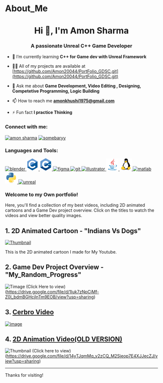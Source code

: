 # About_Me
<h1 align="center">Hi 👋, I'm Amon Sharma</h1>
<h3 align="center">A passionate Unreal C++ Game Developer</h3>

- 🌱 I’m currently learning **C++ for Game dev with Unreal Framework**

- 👨‍💻 All of my projects are available at [https://github.com/Amon20044/PortFolio_GDSC.git](https://github.com/Amon20044/PortFolio_GDSC.git)

- 💬 Ask me about **Game Development, Video Editing , Designing, Competetive Programming, Logic Building**

- 📫 How to reach me **amonkhushi1975@gmail.com**

- ⚡ Fun fact **I practice Thinking**

<h3 align="left">Connect with me:</h3>
<p align="left">
<a href="https://linkedin.com/in/amon sharma" target="blank"><img align="center" src="https://raw.githubusercontent.com/rahuldkjain/github-profile-readme-generator/master/src/images/icons/Social/linked-in-alt.svg" alt="amon sharma" height="30" width="40" /></a>
<a href="https://www.youtube.com/c/somebaryy" target="blank"><img align="center" src="https://raw.githubusercontent.com/rahuldkjain/github-profile-readme-generator/master/src/images/icons/Social/youtube.svg" alt="somebaryy" height="30" width="40" /></a>
</p>

<h3 align="left">Languages and Tools:</h3>
<p align="left"> <a href="https://www.blender.org/" target="_blank" rel="noreferrer"> <img src="https://download.blender.org/branding/community/blender_community_badge_white.svg" alt="blender" width="40" height="40"/> </a> <a href="https://www.cprogramming.com/" target="_blank" rel="noreferrer"> <img src="https://raw.githubusercontent.com/devicons/devicon/master/icons/c/c-original.svg" alt="c" width="40" height="40"/> </a> <a href="https://www.w3schools.com/cpp/" target="_blank" rel="noreferrer"> <img src="https://raw.githubusercontent.com/devicons/devicon/master/icons/cplusplus/cplusplus-original.svg" alt="cplusplus" width="40" height="40"/> </a> <a href="https://www.figma.com/" target="_blank" rel="noreferrer"> <img src="https://www.vectorlogo.zone/logos/figma/figma-icon.svg" alt="figma" width="40" height="40"/> </a> <a href="https://git-scm.com/" target="_blank" rel="noreferrer"> <img src="https://www.vectorlogo.zone/logos/git-scm/git-scm-icon.svg" alt="git" width="40" height="40"/> </a> <a href="https://www.adobe.com/in/products/illustrator.html" target="_blank" rel="noreferrer"> <img src="https://www.vectorlogo.zone/logos/adobe_illustrator/adobe_illustrator-icon.svg" alt="illustrator" width="40" height="40"/> </a> <a href="https://www.java.com" target="_blank" rel="noreferrer"> <img src="https://raw.githubusercontent.com/devicons/devicon/master/icons/java/java-original.svg" alt="java" width="40" height="40"/> </a> <a href="https://www.linux.org/" target="_blank" rel="noreferrer"> <img src="https://raw.githubusercontent.com/devicons/devicon/master/icons/linux/linux-original.svg" alt="linux" width="40" height="40"/> </a> <a href="https://www.mathworks.com/" target="_blank" rel="noreferrer"> <img src="https://upload.wikimedia.org/wikipedia/commons/2/21/Matlab_Logo.png" alt="matlab" width="40" height="40"/> </a> <a href="https://www.python.org" target="_blank" rel="noreferrer"> <img src="https://raw.githubusercontent.com/devicons/devicon/master/icons/python/python-original.svg" alt="python" width="40" height="40"/> </a> <a href="https://unrealengine.com/" target="_blank" rel="noreferrer"> <img src="https://raw.githubusercontent.com/kenangundogan/fontisto/036b7eca71aab1bef8e6a0518f7329f13ed62f6b/icons/svg/brand/unreal-engine.svg" alt="unreal" width="40" height="40"/> </a> </p>

<h3 align="left">Welcome to my Own portfolio!</h3>
 Here, you'll find a collection of my best videos, including 2D animated cartoons and a Game Dev project overview. Click on the titles to watch the videos and view better quality images.

## 1. 2D Animated Cartoon - "Indians Vs Dogs"
[![Thumbnail](https://i.ytimg.com/an_webp/w8Dyvqi1KLA/mqdefault_6s.webp?du=3000&sqp=CIDb36gG&rs=AOn4CLDEJELZoa61GQ37n82lOKdLbFKBZA)](https://youtu.be/EVK4XeHpms0?si=lqt7M-kxTzpdXy6w)

This is the 2D animated cartoon I made for My Youtube.

## 2. Game Dev Project Overview - "My_Random_Progress"
![Timage](https://github.com/Amon20044/PortFolio_GDSC/assets/111745899/3df9e1d7-a1d0-4b8b-8f69-3d643dd15c3a)
(Click Here to view)(https://drive.google.com/file/d/1Iuk7zNpCjMf-Z0l_bdmBGHcjlnTm9EOB/view?usp=sharing)

## 3. [Cerbro Video](link_to_video)
[![image](https://th.bing.com/th/id/OIP.QeQsR_snvUmXetR2HdVAhAHaHa?w=176&h=180&c=7&r=0&o=5&dpr=1.4&pid=1.7)](https://drive.google.com/file/d/1Ye8LOdOFPwQ_8VL5bJAiwqzhT6WrmntF/view?usp=sharing)

## 4. [2D Animation Video(OLD VERSION)](link_to_video)
![Thumbnail](https://github.com/Amon20044/PortFolio_GDSC/assets/111745899/a4b22d3d-c0d3-40ce-b485-3121bd8e31f5)
(Click here to view)(https://drive.google.com/file/d/14yTJqmMq_v2zCQ_M2Sjeop7E4XJJecZJ/view?usp=sharing)

---
Thanks for visiting!

